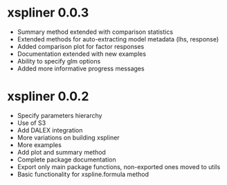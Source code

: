 # xspliner 0.0.3
* Summary method extended with comparison statistics
* Extended methods for auto-extracting model metadata (lhs, response)
* Added comparison plot for factor responses
* Documentation extended with new examples
* Ability to specify glm options
* Added more informative progress messages

# xspliner 0.0.2
* Specify parameters hierarchy
* Use of S3
* Add DALEX integration
* More variations on building xspliner
* More examples
* Add plot and summary method
* Complete package documentation
* Export only main package functions, non-exported ones moved to utils
* Basic functionality for xspline.formula method

